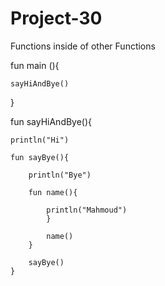 # Project-30
Functions inside of other Functions

fun main (){

    sayHiAndBye()
 }

fun sayHiAndBye(){

    println("Hi")
    
    fun sayBye(){
    
        println("Bye")
        
        fun name(){
        
            println("Mahmoud")
            }
            
            name()
        }
        
        sayBye()
    }
